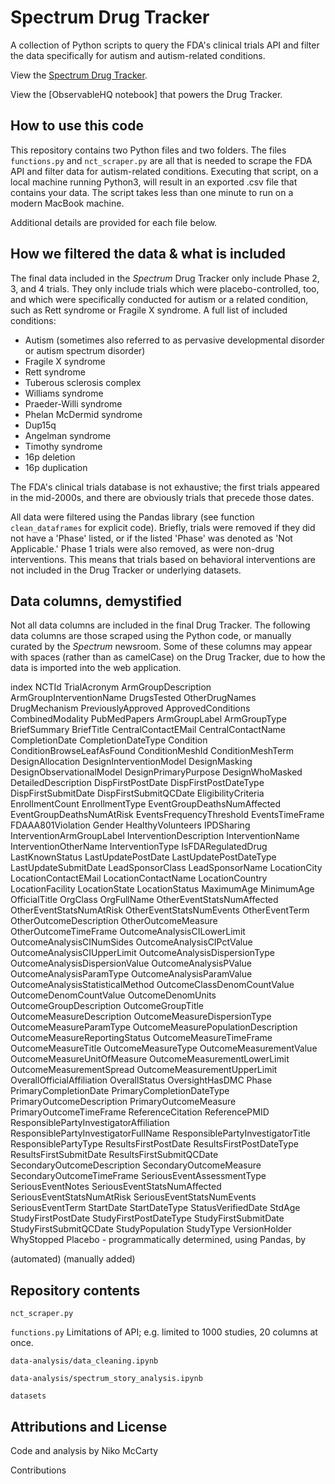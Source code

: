 # Spectrum Drug Tracker
A collection of Python scripts to query the FDA's clinical trials API and filter the data specifically for autism and autism-related conditions.

View the [Spectrum Drug Tracker]().

View the [ObservableHQ notebook] that powers the Drug Tracker. 

## How to use this code

This repository contains two Python files and two folders. The files `functions.py` and `nct_scraper.py` are all that is needed to scrape the FDA API and filter data for autism-related conditions. Executing that script, on a local machine running Python3, will result in an exported .csv file that contains your data. The script takes less than one minute to run on a modern MacBook machine.

Additional details are provided for each file below.

## How we filtered the data & what is included

The final data included in the _Spectrum_ Drug Tracker only include Phase 2, 3, and 4 trials. They only include trials which were placebo-controlled, too, and which were specifically conducted for autism or a related condition, such as Rett syndrome or Fragile X syndrome. A full list of included conditions:

- Autism (sometimes also referred to as pervasive developmental disorder or autism spectrum disorder) 
- Fragile X syndrome 
- Rett syndrome
- Tuberous sclerosis complex
- Williams syndrome 
- Praeder-Willi syndrome
- Phelan McDermid syndrome
- Dup15q
- Angelman syndrome
- Timothy syndrome
- 16p deletion
- 16p duplication

The FDA's clinical trials database is not exhaustive; the first trials appeared in the mid-2000s, and there are obviously trials that precede those dates. 

All data were filtered using the Pandas library (see function `clean_dataframes` for explicit code). Briefly, trials were removed if they did not have a 'Phase' listed, or if the listed 'Phase' was denoted as 'Not Applicable.' Phase 1 trials were also removed, as were non-drug interventions. This means that trials based on behavioral interventions are not included in the Drug Tracker or underlying datasets.

## Data columns, demystified

Not all data columns are included in the final Drug Tracker. The following data columns are those scraped using the Python code, or manually curated by the _Spectrum_ newsroom. Some of these columns may appear with spaces (rather than as camelCase) on the Drug Tracker, due to how the data is imported into the web application.

index
NCTId
TrialAcronym
ArmGroupDescription
ArmGroupInterventionName
DrugsTested
OtherDrugNames
DrugMechanism
PreviouslyApproved
ApprovedConditions
CombinedModality
PubMedPapers
ArmGroupLabel
ArmGroupType
BriefSummary
BriefTitle
CentralContactEMail
CentralContactName
CompletionDate
CompletionDateType
Condition
ConditionBrowseLeafAsFound
ConditionMeshId
ConditionMeshTerm
DesignAllocation
DesignInterventionModel
DesignMasking
DesignObservationalModel
DesignPrimaryPurpose
DesignWhoMasked
DetailedDescription
DispFirstPostDate
DispFirstPostDateType
DispFirstSubmitDate
DispFirstSubmitQCDate
EligibilityCriteria
EnrollmentCount
EnrollmentType
EventGroupDeathsNumAffected
EventGroupDeathsNumAtRisk
EventsFrequencyThreshold
EventsTimeFrame
FDAAA801Violation
Gender
HealthyVolunteers
IPDSharing
InterventionArmGroupLabel
InterventionDescription
InterventionName
InterventionOtherName
InterventionType
IsFDARegulatedDrug
LastKnownStatus
LastUpdatePostDate
LastUpdatePostDateType
LastUpdateSubmitDate
LeadSponsorClass
LeadSponsorName
LocationCity
LocationContactEMail
LocationContactName
LocationCountry
LocationFacility
LocationState
LocationStatus
MaximumAge
MinimumAge
OfficialTitle
OrgClass
OrgFullName
OtherEventStatsNumAffected
OtherEventStatsNumAtRisk
OtherEventStatsNumEvents
OtherEventTerm
OtherOutcomeDescription
OtherOutcomeMeasure
OtherOutcomeTimeFrame
OutcomeAnalysisCILowerLimit
OutcomeAnalysisCINumSides
OutcomeAnalysisCIPctValue
OutcomeAnalysisCIUpperLimit
OutcomeAnalysisDispersionType
OutcomeAnalysisDispersionValue
OutcomeAnalysisPValue
OutcomeAnalysisParamType
OutcomeAnalysisParamValue
OutcomeAnalysisStatisticalMethod
OutcomeClassDenomCountValue
OutcomeDenomCountValue
OutcomeDenomUnits
OutcomeGroupDescription
OutcomeGroupTitle
OutcomeMeasureDescription
OutcomeMeasureDispersionType
OutcomeMeasureParamType
OutcomeMeasurePopulationDescription
OutcomeMeasureReportingStatus
OutcomeMeasureTimeFrame
OutcomeMeasureTitle
OutcomeMeasureType
OutcomeMeasurementValue
OutcomeMeasureUnitOfMeasure
OutcomeMeasurementLowerLimit
OutcomeMeasurementSpread
OutcomeMeasurementUpperLimit
OverallOfficialAffiliation
OverallStatus
OversightHasDMC
Phase
PrimaryCompletionDate
PrimaryCompletionDateType
PrimaryOutcomeDescription
PrimaryOutcomeMeasure
PrimaryOutcomeTimeFrame
ReferenceCitation
ReferencePMID
ResponsiblePartyInvestigatorAffiliation
ResponsiblePartyInvestigatorFullName
ResponsiblePartyInvestigatorTitle
ResponsiblePartyType
ResultsFirstPostDate
ResultsFirstPostDateType
ResultsFirstSubmitDate
ResultsFirstSubmitQCDate
SecondaryOutcomeDescription
SecondaryOutcomeMeasure
SecondaryOutcomeTimeFrame
SeriousEventAssessmentType
SeriousEventNotes
SeriousEventStatsNumAffected
SeriousEventStatsNumAtRisk
SeriousEventStatsNumEvents
SeriousEventTerm
StartDate
StartDateType
StatusVerifiedDate
StdAge
StudyFirstPostDate
StudyFirstPostDateType
StudyFirstSubmitDate
StudyFirstSubmitQCDate
StudyPopulation
StudyType
VersionHolder
WhyStopped
Placebo - programmatically determined, using Pandas, by 

 (automated)
 (manually added)

## Repository contents
`nct_scraper.py`

`functions.py`
Limitations of API; e.g. limited to 1000 studies, 20 columns at once.

`data-analysis/data_cleaning.ipynb`

`data-analysis/spectrum_story_analysis.ipynb`

`datasets`

## Attributions and License
Code and analysis by Niko McCarty

Contributions
